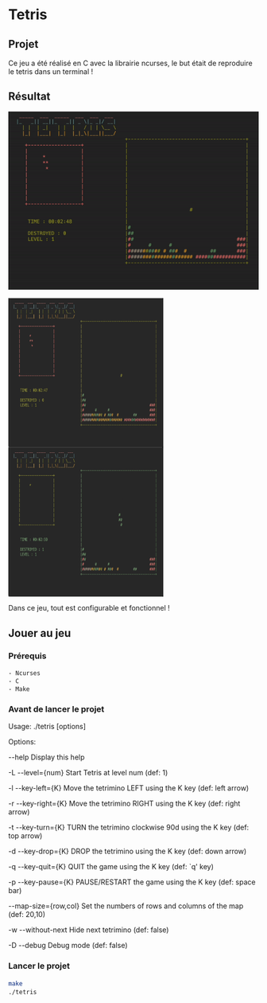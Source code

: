 # Tetris

## Projet

Ce jeu a été réalisé en C avec la librairie ncurses, le but était de reproduire le tetris dans un terminal !

## Résultat
![](https://github.com/Noa-Trachez/Tetris/blob/main/images/GIF.gif)

<div style="display: flex; flex-wrap: wrap">
    <img src="/images/hud.png" width=312 height=300 />
    <img src="/images/destroy.png" width=312 height=300 />
</div>

Dans ce jeu, tout est configurable et fonctionnel !

## Jouer au jeu

### Prérequis
    - Ncurses
    - C
    - Make


### Avant de lancer le projet

Usage: ./tetris [options]

Options:

--help               Display this help

-L --level={num}     Start Tetris at level num (def: 1)

-l --key-left={K}    Move the tetrimino LEFT using the K key (def: left arrow)

-r --key-right={K}   Move the tetrimino RIGHT using the K key (def: right arrow)

-t --key-turn={K}    TURN the tetrimino clockwise 90d using the K key (def: top arrow)

-d --key-drop={K}    DROP the tetrimino using the K key (def: down arrow)

-q --key-quit={K}    QUIT the game using the K key (def: `q' key)

-p --key-pause={K}   PAUSE/RESTART the game using the K key (def: space bar)

--map-size={row,col} Set the numbers of rows and columns of the map (def: 20,10)

-w --without-next    Hide next tetrimino (def: false)

-D --debug           Debug mode (def: false)


### Lancer le projet
```bash
make
./tetris
```
